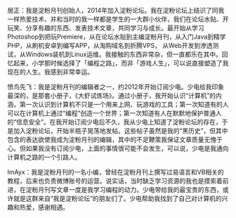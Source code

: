 居正：我是淀粉月刊创始人，2014年加入淀粉论坛。我在淀粉论坛上结识了同我一样热爱技术、并和当时的我一样都是学生的一大群小伙伴，我们在论坛水贴、开玩笑、分享有趣的东西、发表技术文章，共同学习与成长。最开始从学习Photoshop到把玩Premiere，从在论坛水贴到主编淀粉月刊，从入门Java到精学PHP，从刷机安卓到编写APP，从淘购域名到折腾VPS，  从Web开发到渗透测试，从Windows装机到Linux运维。我接触的东西非常杂，但一直都乐在其中。回忆起来，小学那时候选择了「编程之路」，而非「游戏人生」，可以说直接塑造了我现在的人生。我感到非常幸运。

愤鸟先飞：我是淀粉月刊的编辑者之一，约2012年开始订阅少电。少电给我印象最深的，是那套小册子，《大虾试炼场》。通过小册子，我开始认识“计算机”的内涵，第一次认识到计算机不只是一个用来上网、玩游戏的工具；第一次知道有的人可以在计算机上通过“编程”创造一个世界；第一次知道有人在默默地保护普通人的“信息安全”。在我开始订阅少电后不久，我从少电上知道了淀粉论坛的存在，于是加入淀粉论坛，开始半瓶子晃荡地发帖。这些帖子虽然是我的“黑历史”，但其中包含的表达欲使我成为淀粉月刊的编辑，其中的不足鞭策我保证文章质量无愧于心。但如果我没有订阅少电，上面的事情很可能不会发生，可以说，少电是我通向计算机之路的一个引路人。

ImAyx：我是淀粉月刊的一名小编，曾经在淀粉月刊上撰写过易语言和VB相关的教程，后来也负责微博账号的运营。说实话，当时缺乏学习资源的我也是摸索着前进，在淀粉月刊写文章一度是我学习编程的动力。少电带给我的最宝贵的东西，或许就是这群来自“我是淀粉论坛”的朋友们了。少电帮助我找到了自己对计算机的兴趣和热爱，感谢相遇。
